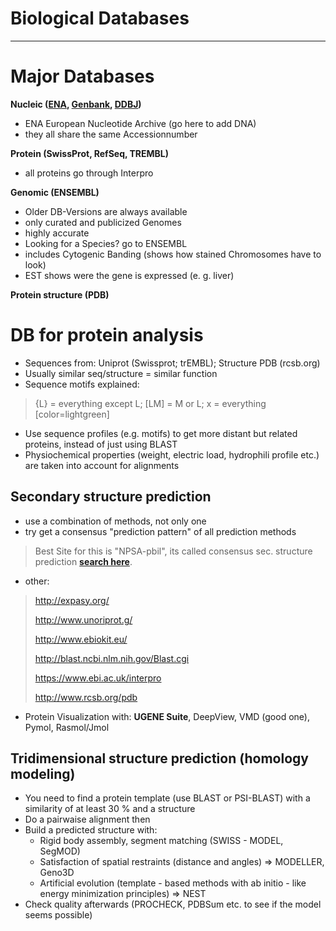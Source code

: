 Biological Databases
===
____

# Major Databases
**Nucleic ([ENA](https://www.ebi.ac.uk/ena), [Genbank](https://www.ncbi.nlm.nih.gov/genbank/),
[DDBJ](http://www.ddbj.nig.ac.jp/))**

* ENA European Nucleotide Archive (go here to add DNA)
* they all share the same Accessionnumber

**Protein (SwissProt, RefSeq, TREMBL)**

* all proteins go through Interpro

**Genomic (ENSEMBL)**

* Older DB-Versions are always available
* only curated and publicized Genomes
* highly accurate
* Looking for a Species? go to ENSEMBL
* includes Cytogenic Banding (shows how stained Chromosomes have to look)
* EST shows were the gene is expressed (e. g. liver)

**Protein structure (PDB)**

# DB for protein analysis
* Sequences from: Uniprot (Swissprot; trEMBL); Structure PDB (rcsb.org)
* Usually similar seq/structure = similar function
* Sequence motifs explained:
>{L} = everything except L; [LM] = M or L; x = everything [color=lightgreen]
* Use sequence profiles (e.g. motifs) to get more distant but related proteins, instead of just using BLAST
* Physiochemical properties (weight, electric load, hydrophili profile etc.) are taken into account for alignments

## Secondary structure prediction
* use a combination of methods, not only one
* try get a consensus "prediction pattern" of all prediction methods

> Best Site for this is "NPSA-pbil", its called consensus sec. structure prediction [**search here**](https://npsa-prabi.ibcp.fr/cgi-bin/npsa_automat.pl?page=/NPSA/npsa_seccons.html).

* other:

>http://expasy.org/
>
>http://www.unoriprot.g/
>
>http://www.ebiokit.eu/
>
>http://blast.ncbi.nlm.nih.gov/Blast.cgi
>
>https://www.ebi.ac.uk/interpro
>
>http://www.rcsb.org/pdb

* Protein Visualization with: **UGENE Suite**, DeepView, VMD (good one), Pymol, Rasmol/Jmol

## Tridimensional structure prediction (homology modeling)

* You need to find a protein template (use BLAST or PSI-BLAST) with a similarity of at least 30 % and a structure
* Do a pairwaise alignment then
* Build a predicted structure with:
    * Rigid body assembly, segment matching (SWISS - MODEL, SegMOD)
    * Satisfaction of spatial restraints (distance and angles) => MODELLER, Geno3D
    * Artificial evolution (template - based methods with ab initio - like energy minimization principles) => NEST
* Check quality afterwards (PROCHECK, PDBSum etc. to see if the model seems possible)
